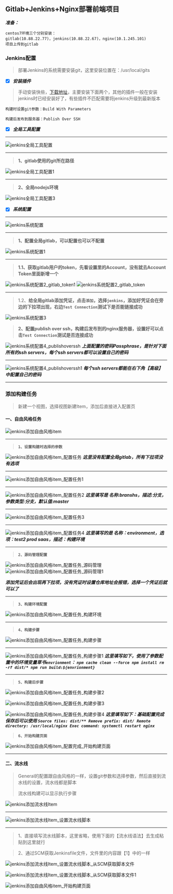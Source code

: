 ## Gitlab+Jenkins+Nginx部署前端项目

***准备：***
```
centos7环境三个分别安装：
gitlab(10.88.22.77)，jenkins(10.88.22.67)，nginx(10.1.245.101)
项目上传到gitlab
```
### Jenkins配置

> 部署Jenkins的系统需要安装git，这里安装位置在：/usr/local/gits

- [x] ***安装插件***
> 手动安装快些，[下载地址][1]，主要安装下面两个，其他的插件一般在安装jenkins时已经安装好了，有些插件不匹配需要将jenkins升级到最新版本

	构建时设置git参数：Build With Parameters
	
	构建后发布到服务器：Publish Over SSH


- [x] ***全局工具配置***

------
<img src="images/gitlab_jenkins_nginx/jenkins_globaltoolconfig.png" alt="jenkins全局工具配置"  />

------
> **1、gitlab使用的git所在路径**

![jenkins全局工具配置1](images/gitlab_jenkins_nginx/jenkins_globaltoolconfig1.png)

------
> **2、全局nodejs环境**

![jenkins全局工具配置3](images/gitlab_jenkins_nginx/jenkins_globaltoolconfig3.png)

- [x] ***系统配置***

------
![jenkins系统配置](images/gitlab_jenkins_nginx/jenkins_systemconfig.png)

------
> **1、配置全局gitlab，可以配置也可以不配置**

![jenkins系统配置1](images/gitlab_jenkins_nginx/jenkins_systemconfig1.png)

------
> **1.1、获取gitlab用户的token，先看设置里的Account，没有就去Account Token里面新增一个**

![jenkins系统配置2_gitlab_token1](images/gitlab_jenkins_nginx/jenkins_systemconfig2_gitlab_token1.png)
![jenkins系统配置2_gitlab_token](images/gitlab_jenkins_nginx/jenkins_systemconfig2_gitlab_token.png)

------
> 1.2、**给全局gitlab添加凭证，点击`添加`，选择`jenkins`，添加好凭证会在旁边的下拉项出现，右边`Test Connection`测试下是否能链接成功**

![jenkins系统配置3](images/gitlab_jenkins_nginx/jenkins_systemconfig3.png)

> **2、配置publish over ssh，构建后发布到的nginx服务器，设置好可以点击`Test Connection`测试是否连接成功**

![jenkins系统配置4_publishoverssh](images/gitlab_jenkins_nginx/jenkins_systemconfig4_publishoverssh.png)
     ***上面配置的密码Passphrase，是针对下面所有的ssh servers，每个ssh servers都可以设置自己的密码***

------
![jenkins系统配置4_publishoverssh1](images/gitlab_jenkins_nginx/jenkins_systemconfig4_publishoverssh1.png)
     ***每个ssh servers都能在右下角【高级】中配置自己的密码***



------



### 添加构建任务

> 新建一个视图，选择视图新建Item，添加后直接进入配置页
#### 一、自由风格任务

![jenkins添加自由风格item](images/gitlab_jenkins_nginx/jenkins添加自由风格item.png)

------
> **`1、设置构建时选择的参数`**

![jenkins添加自由风格item_配置任务](images/gitlab_jenkins_nginx/jenkins添加自由风格item_配置任务.png)
     ***这里没有配置全局gitlab，所有下拉项没有选项***
     

------
![jenkins添加自由风格item_配置任务1](images/gitlab_jenkins_nginx/jenkins添加自由风格item_配置任务1.png)

------
![jenkins添加自由风格item_配置任务2](images/gitlab_jenkins_nginx/jenkins添加自由风格item_配置任务2.png)
	***这里填写是 名称:branshs，描述:分支，参数类型:分支，默认值:master***

------
![jenkins添加自由风格item_配置任务3](images/gitlab_jenkins_nginx/jenkins添加自由风格item_配置任务3.png)

------
![jenkins添加自由风格item_配置任务4](images/gitlab_jenkins_nginx/jenkins添加自由风格item_配置任务4.png)
	***这里填写的是 名称：environment，选项：test2 prod saas，描述：构建环境***

------
> **`2、源码管理配置`**

![jenkins添加自由风格item_配置任务_源码管理](images/gitlab_jenkins_nginx/jenkins添加自由风格item_配置任务_源码管理.png)
![jenkins添加自由风格item_配置任务_源码管理1](images/gitlab_jenkins_nginx/jenkins添加自由风格item_配置任务_源码管理1.png)

***添加凭证后会出现再下拉项，没有凭证时设置仓库地址会报错，选择一个凭证后就可以了***

------
> **`3、构建环境配置`**

![jenkins添加自由风格item_配置任务_构建环境](images/gitlab_jenkins_nginx/jenkins添加自由风格item_配置任务_构建环境.png)

------
> **`4、构建步骤`**

![jenkins添加自由风格item_配置任务_构建步骤](images/gitlab_jenkins_nginx/jenkins添加自由风格item_配置任务_构建步骤.png)

------

![jenkins添加自由风格item_配置任务_构建步骤1](images/gitlab_jenkins_nginx/jenkins添加自由风格item_配置任务_构建步骤1.png)
***这里填写如下，使用了参数配置中的环境变量草书`envrionment`：
`npm cache clean --force
npm install
rm -rf dist/*
npm run build:${envrionment}
`***

------
> **`5、构建后步骤`**

![jenkins添加自由风格item_配置任务_构建步骤2](images/gitlab_jenkins_nginx/jenkins添加自由风格item_配置任务_构建步骤2.png)

![jenkins添加自由风格item_配置任务_构建步骤3](images/gitlab_jenkins_nginx/jenkins添加自由风格item_配置任务_构建步骤3.png)

![jenkins添加自由风格item_配置任务_构建步骤4](images/gitlab_jenkins_nginx/jenkins添加自由风格item_配置任务_构建步骤4.png)
***这里填写如下：基础配置完成保存后可以使用
`Source files: dist/**
Remove prefix: dist/
Remote directory: /usr/local/nginx
Exec command: systemctl restart nginx
`***

> **`6、开始构建页面`**

![jenkins添加自由风格item_配置完成_开始构建页面](images/gitlab_jenkins_nginx/jenkins添加自由风格item_配置完成_开始构建页面.png)



------



#### 二、流水线
> General的配置跟自由风格的一样，设置git参数和选择参数，然后直接到流水线的设置，流水线都是脚本
>
> 流水线构建可以显示执行步骤

![jenkins添加流水线Item](images/gitlab_jenkins_nginx/jenkins添加流水线Item.png)

------
![jenkins添加流水线Item_设置流水线脚本](images/gitlab_jenkins_nginx/jenkins添加流水线Item_设置流水线脚本.png)

------
> 1、直接填写流水线脚本，这里省略，使用下面的【流水线语法】去生成粘贴到这里就行

> 2、通过SCM获取Jenkinsfile文件，文件里的内容跟【1】中的一样

![jenkins添加流水线Item_设置流水线脚本_从SCM获取脚本文件](images/gitlab_jenkins_nginx/jenkins添加流水线Item_设置流水线脚本_从SCM获取脚本文件.png)

![jenkins添加流水线Item_设置流水线脚本_从SCM获取脚本文件1](images/gitlab_jenkins_nginx/jenkins添加流水线Item_设置流水线脚本_从SCM获取脚本文件1.png)

![jenkins添加自由风格item_开始构建页面](images/gitlab_jenkins_nginx/jenkins添加自由风格item_开始构建页面.png)



[1]: http://updates.jenkins-ci.org/download/plugins/

